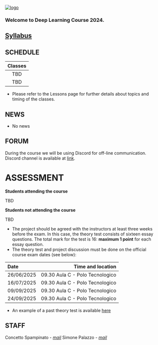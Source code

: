 [![logo](/imgs/logo.jpg)](http://www.dei.unict.it/corsi/lm-91)

### Welcome to Deep Learning Course 2024.
## [Syllabus]() 

## SCHEDULE

| Classes         |
| :----------:    |
| TBD |
| TBD|

- Please refer to the Lessons page for further details about topics and timing of the classes. 

## NEWS
- No news

## FORUM 
During the course we will be using Discord for off-line communication. Discord channel is available at [link]().

# ASSESSMENT

**Students attending the course**

TBD

**Students not attending the course**

TBD

- The project should be agreed with the instructors at least three weeks before the exam. In this case, the theory test consists of sixteen essay questions. The total mark for the test is 16: **maximum 1 point** for each essay question.
- The theory test and project discussion must be done on the official course exam dates (see below):

|  Date    | Time and location   |
| :--------     |    -------: |
| 26/06/2025 | 09.30 Aula C - Polo Tecnologico |
| 16/07/2025 | 09.30 Aula C - Polo Tecnologico |
| 09/09/2025 | 09.30 Aula C - Polo Tecnologico |
| 24/09/2025 | 09.30 Aula C - Polo Tecnologico |

- An example of a past theory test is available [here](https://studentiunict-my.sharepoint.com/:b:/g/personal/concetto_spampinato_unict_it/EcEP1-eJBlVOoFBW16t6vCYB2RaZGzhJ1Mnh3rfle_LLQQ?e=1mMPsm)

## STAFF

Concetto Spampinato - *[mail](mailto:concetto.spampinato@unict.it)*
Simone Palazzo - *[mail](mailto:simone.palazzo@unict.it)*



